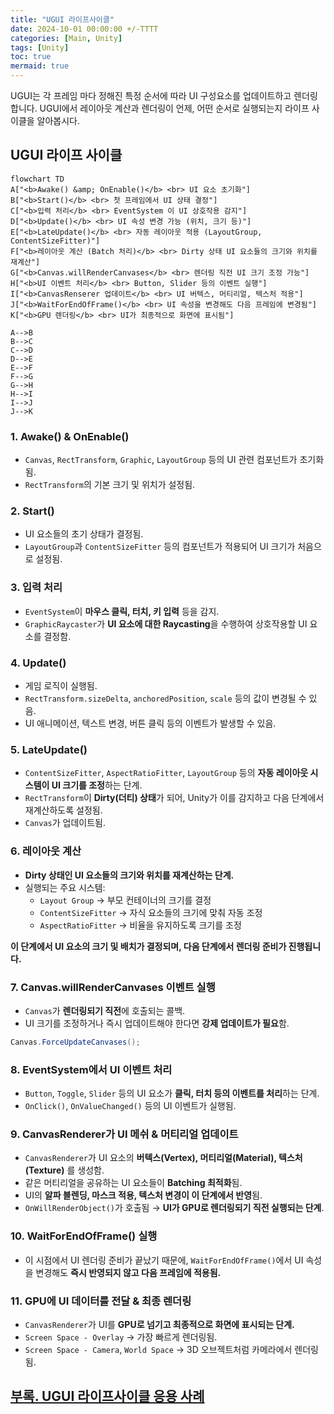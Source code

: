 ```yaml
---
title: "UGUI 라이프사이클"
date: 2024-10-01 00:00:00 +/-TTTT
categories: [Main, Unity]
tags: [Unity]
toc: true
mermaid: true
---
```


UGUI는 각 프레임 마다 정해진 특정 순서에 따라 UI 구성요소를 업데이트하고 렌더링 합니다. UGUI에서 레이아웃 계산과 렌더링이 언제, 어떤 순서로 실행되는지 라이프 사이클을 알아봅시다.

## UGUI 라이프 사이클

```mermaid
flowchart TD
A["<b>Awake() &amp; OnEnable()</b> <br> UI 요소 초기화"]
B["<b>Start()</b> <br> 첫 프레임에서 UI 상태 결정"]
C["<b>입력 처리</b> <br> EventSystem 이 UI 상호작용 감지"]
D["<b>Update()</b> <br> UI 속성 변경 가능 (위치, 크기 등)"]
E["<b>LateUpdate()</b> <br> 자동 레이아웃 적용 (LayoutGroup, ContentSizeFitter)"]
F["<b>레이아웃 계산 (Batch 처리)</b> <br> Dirty 상태 UI 요소들의 크기와 위치를 재계산"]
G["<b>Canvas.willRenderCanvases</b> <br> 렌더링 직전 UI 크기 조정 가능"]
H["<b>UI 이벤트 처리</b> <br> Button, Slider 등의 이벤트 실행"]
I["<b>CanvasRenserer 업데이트</b> <br> UI 버텍스, 머티리얼, 텍스처 적용"]
J["<b>WaitForEndOfFrame()</b> <br> UI 속성을 변경해도 다음 프레임에 변경됨"]
K["<b>GPU 렌더링</b> <br> UI가 최종적으로 화면에 표시됨"]

A-->B
B-->C
C-->D
D-->E
E-->F
F-->G
G-->H
H-->I
I-->J
J-->K
```

### 1. Awake() & OnEnable()

- `Canvas`, `RectTransform`, `Graphic`, `LayoutGroup` 등의 UI 관련 컴포넌트가 초기화됨.
- `RectTransform`의 기본 크기 및 위치가 설정됨.

### 2. Start()

- UI 요소들의 초기 상태가 결정됨.
- `LayoutGroup`과 `ContentSizeFitter` 등의 컴포넌트가 적용되어 UI 크기가 처음으로 설정됨.

### 3. 입력 처리

- `EventSystem`이 **마우스 클릭, 터치, 키 입력** 등을 감지.
- `GraphicRaycaster`가 **UI 요소에 대한 Raycasting**을 수행하여 상호작용할 UI 요소를 결정함.

### 4. Update()

- 게임 로직이 실행됨.
- `RectTransform.sizeDelta`, `anchoredPosition`, `scale` 등의 값이 변경될 수 있음.
- UI 애니메이션, 텍스트 변경, 버튼 클릭 등의 이벤트가 발생할 수 있음.

### 5. LateUpdate()

- `ContentSizeFitter`, `AspectRatioFitter`, `LayoutGroup` 등의 **자동 레이아웃 시스템이 UI 크기를 조정**하는 단계.
- `RectTransform`이 **Dirty(더티) 상태**가 되어, Unity가 이를 감지하고 다음 단계에서 재계산하도록 설정됨.
- `Canvas`가 업데이트됨.

### 6. 레이아웃 계산

- **Dirty 상태인 UI 요소들의 크기와 위치를 재계산하는 단계.**
- 실행되는 주요 시스템:
    - `Layout Group` → 부모 컨테이너의 크기를 결정
    - `ContentSizeFitter` → 자식 요소들의 크기에 맞춰 자동 조정
    - `AspectRatioFitter` → 비율을 유지하도록 크기를 조정

**이 단계에서 UI 요소의 크기 및 배치가 결정되며, 다음 단계에서 렌더링 준비가 진행됩니다.**

### 7. Canvas.willRenderCanvases 이벤트 실행

- `Canvas`가 **렌더링되기 직전**에 호출되는 콜백.
- UI 크기를 조정하거나 즉시 업데이트해야 한다면 **강제 업데이트가 필요**함.

```csharp
Canvas.ForceUpdateCanvases();
```

### 8. EventSystem에서 UI 이벤트 처리

- `Button`, `Toggle`, `Slider` 등의 UI 요소가 **클릭, 터치 등의 이벤트를 처리**하는 단계.
- `OnClick()`, `OnValueChanged()` 등의 UI 이벤트가 실행됨.

### 9. CanvasRenderer가 UI 메쉬 & 머티리얼 업데이트

- `CanvasRenderer`가 UI 요소의 **버텍스(Vertex), 머티리얼(Material), 텍스처(Texture)** 를 생성함.
- 같은 머티리얼을 공유하는 UI 요소들이 **Batching 최적화**됨.
- UI의 **알파 블렌딩, 마스크 적용, 텍스처 변경이 이 단계에서 반영**됨.
- `OnWillRenderObject()`가 호출됨 → **UI가 GPU로 렌더링되기 직전 실행되는 단계**.

### 10. WaitForEndOfFrame() 실행

- 이 시점에서 UI 렌더링 준비가 끝났기 때문에, `WaitForEndOfFrame()`에서 UI 속성을 변경해도 **즉시 반영되지 않고 다음 프레임에 적용됨.**

### 11. GPU에 UI 데이터를 전달 & 최종 렌더링

- `CanvasRenderer`가 UI를 **GPU로 넘기고 최종적으로 화면에 표시되는 단계.**
- `Screen Space - Overlay` → 가장 빠르게 렌더링됨.
- `Screen Space - Camera`, `World Space` → 3D 오브젝트처럼 카메라에서 렌더링됨.

## [부록. UGUI 라이프사이클 응용 사례](../ugui-life-cycle-s01)
